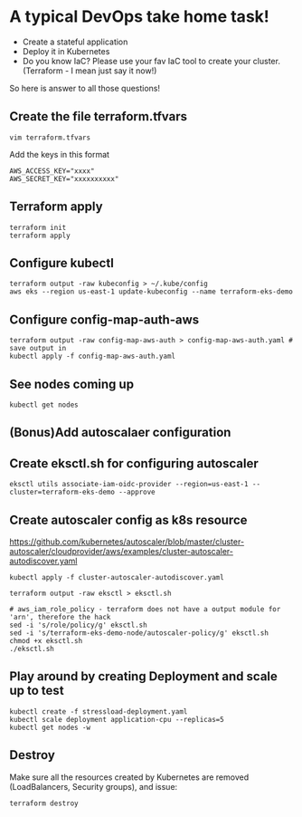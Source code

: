 # A typical DevOps take home task! 
- Create a stateful application 
- Deploy it in Kubernetes
- Do you know IaC? Please use your fav IaC tool to create your cluster. (Terraform - I mean just say it now!) 

So here is answer to all those questions!

## Create the file terraform.tfvars 
```
vim terraform.tfvars
```
Add the keys in this format
```
AWS_ACCESS_KEY="xxxx"
AWS_SECRET_KEY="xxxxxxxxxx"
```

## Terraform apply
```
terraform init
terraform apply
```

## Configure kubectl
```
terraform output -raw kubeconfig > ~/.kube/config
aws eks --region us-east-1 update-kubeconfig --name terraform-eks-demo
```

## Configure config-map-auth-aws
```
terraform output -raw config-map-aws-auth > config-map-aws-auth.yaml # save output in
kubectl apply -f config-map-aws-auth.yaml
```

## See nodes coming up
```
kubectl get nodes
```
## (Bonus)Add autoscalaer configuration

## Create eksctl.sh for configuring autoscaler
``` 
eksctl utils associate-iam-oidc-provider --region=us-east-1 --cluster=terraform-eks-demo --approve
```

## Create autoscaler config as k8s resource 
https://github.com/kubernetes/autoscaler/blob/master/cluster-autoscaler/cloudprovider/aws/examples/cluster-autoscaler-autodiscover.yaml

```
kubectl apply -f cluster-autoscaler-autodiscover.yaml

terraform output -raw eksctl > eksctl.sh

# aws_iam_role_policy - terraform does not have a output module for 'arn', therefore the hack
sed -i 's/role/policy/g' eksctl.sh
sed -i 's/terraform-eks-demo-node/autoscaler-policy/g' eksctl.sh 
chmod +x eksctl.sh 
./eksctl.sh
```
## Play around by creating Deployment and scale up to test

``` 
kubectl create -f stressload-deployment.yaml 
kubectl scale deployment application-cpu --replicas=5
kubectl get nodes -w
```

## Destroy
Make sure all the resources created by Kubernetes are removed (LoadBalancers, Security groups), and issue:
```
terraform destroy
```
